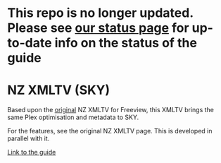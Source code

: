 # This repo is no longer updated. Please see [our status page](https://nzxmltv.statuspage.io) for up-to-date info on the status of the guide

# NZ XMLTV (SKY)
Based upon the [original](https://nzxmltv.github.io/xmltv/) NZ XMLTV for Freeview, this XMLTV brings the same Plex optimisation and metadata to SKY.

For the features, see the original NZ XMLTV page. This is developed in parallel with it.

[Link to the guide](https://nzxmltv.github.io/sky/guide.xml)

